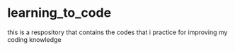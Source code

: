 # learning_to_code
this is a respository that contains the codes that i practice  for improving my coding knowledge  
